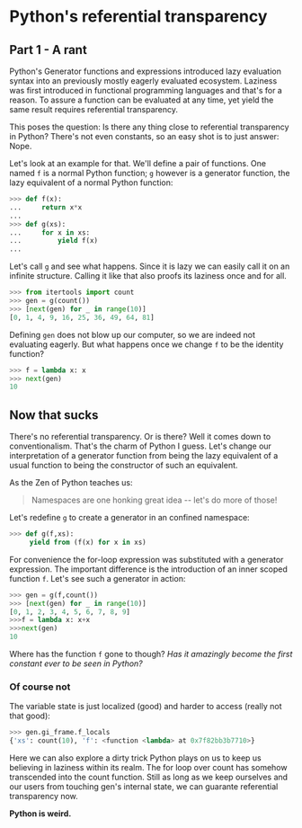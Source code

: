 # Python's referential transparency

## Part 1 - A rant

Python's Generator functions and expressions introduced lazy evaluation syntax into an previously mostly eagerly evaluated ecosystem. Laziness was first introduced in functional programming languages and that's for a reason. To assure a function can be evaluated at any time, yet yield the same result requires referential transparency.

This poses the question: Is there any thing close to referential transparency in Python?
There's not even constants, so an easy shot is to just answer: Nope.

Let's look at an example for that. We'll define a pair of functions. One named ```f``` is a normal Python function; ```g``` however is a generator function, the lazy equivalent of a normal Python function:

~~~python
>>> def f(x):
...     return x*x
...
>>> def g(xs):
...     for x in xs:
...         yield f(x)
...
~~~

Let's call ```g``` and see what happens. Since it is lazy we can easily call it on an infinite structure. Calling it like that also proofs its laziness once and for all.

~~~python
>>> from itertools import count
>>> gen = g(count())
>>> [next(gen) for _ in range(10)]
[0, 1, 4, 9, 16, 25, 36, 49, 64, 81]
~~~

Defining ```gen``` does not blow up our computer, so we are indeed not evaluating eagerly. But what happens once we change ```f``` to be the identity function?

~~~python
>>> f = lambda x: x
>>> next(gen)
10
~~~

## Now that sucks

There's no referential transparency. Or is there?
Well it comes down to conventionalism. That's the charm of Python I guess.
Let's change our interpretation of a generator function from being the lazy equivalent of a usual function to being the constructor of such an equivalent.

As the Zen of Python teaches us:
> Namespaces are one honking great idea -- let's do more of those!

Let's redefine ```g``` to create a generator in an confined namespace:

~~~python
>>> def g(f,xs):
     yield from (f(x) for x in xs)
~~~

For convenience the for-loop expression was substituted with a generator expression. The important difference is the introduction of an inner scoped function ```f```. Let's see such a generator in action:

~~~python
>>> gen = g(f,count())
>>> [next(gen) for _ in range(10)]
[0, 1, 2, 3, 4, 5, 6, 7, 8, 9]
>>>f = lambda x: x+x
>>>next(gen)
10
~~~

Where has the function ```f``` gone to though? *Has it amazingly become the first constant ever to be seen in Python?*

### Of course not

The variable state is just localized (good) and harder to access (really not that good):

~~~python
>>> gen.gi_frame.f_locals
{'xs': count(10), 'f': <function <lambda> at 0x7f82bb3b7710>}
~~~

Here we can also explore a dirty trick Python plays on us to keep us believing in laziness within its realm. The for loop over count has somehow transcended into the count function.
Still as long as we keep ourselves and our users from touching gen's internal state, we can guarante referential transparency now.

**Python is weird.**
